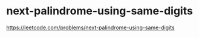 # next-palindrome-using-same-digits

https://leetcode.com/problems/next-palindrome-using-same-digits
